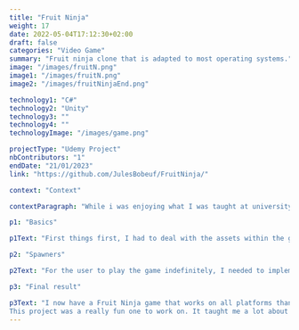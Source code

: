 ```yaml
---
title: "Fruit Ninja"
weight: 17
date: 2022-05-04T17:12:30+02:00
draft: false
categories: "Video Game"
summary: "Fruit ninja clone that is adapted to most operating systems."
image: "/images/fruitN.png"
image1: "/images/fruitN.png"
image2: "/images/fruitNinjaEnd.png"

technology1: "C#"
technology2: "Unity"
technology3: ""
technology4: ""
technologyImage: "/images/game.png"

projectType: "Udemy Project"
nbContributors: "1"
endDate: "21/01/2023"
link: "https://github.com/JulesBobeuf/FruitNinja/"

context: "Context"

contextParagraph: "While i was enjoying what I was taught at university, I decided to learn skills on my own as well to grow my skills. I bought Udemy courses to help me in this goal as those were the best option for me. One of the courses I bought made us program a Fruit Ninja clone with Unity, which is where this project comes from."

p1: "Basics"

p1Text: "First things first, I had to deal with the assets within the game. I was given blender files for each fruit as well as the bomb. I programmed the class for them as well as prefabs : I gave them a RigidBody 2D as well as a 2D Collider in order to slice them later on. I could now re-use the same fruits over and over again. I also made the code for the bombs in order in for them to stop the game if the user interacts with them. Then, I made a blade which was set on the user's mouse which I got to work with a simple RigidBody 2D / Collider setup and a Trail Renderer to display the blade with a great animation. Thanks to some back-end scripts to handle the game, I already had most of it working."

p2: "Spawners"

p2Text: "For the user to play the game indefinitely, I needed to implement spawners for the game to be infinite. I made that functionality by using simple GameObjects and a lot of back-end code. Every X amount of frame, a spawner is going to spawn an object and throw it at a random speed. This ensures the user that the game will continue on and on, till he hits a bomb."

p3: "Final result"

p3Text: "I now have a Fruit Ninja game that works on all platforms thanks to Unity! It possesses all basics features: a score and a high score, a menu, multiple fruits that all give a different number of points... 
This project was a really fun one to work on. It taught me a lot about Unity and C#, and definitely makes me want to do more projects."
---
```

